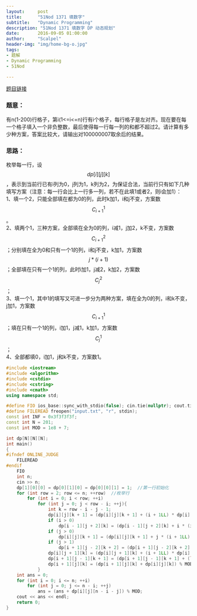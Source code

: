 ```yaml
---
layout:     post
title:      "51Nod 1371 填数字"
subtitle:   "Dynamic Programming"
description: "51Nod 1371 填数字 DP 动态规划"
date:       2016-09-05 01:00:00
author:     "Scalpel"
header-img: "img/home-bg-o.jpg"
tags:
- 题解
- Dynamic Programming
- 51Nod

---
```

[题目链接](https://www.51nod.com/onlineJudge/questionCode.html#!problemId=1371)
### 题意：

有n(1-200)行格子，第i(1<=i<=n)行有i个格子，每行格子是左对齐。现在要在每一个格子填入一个非负整数，最后使得每一行每一列的和都不超过2。请计算有多少种方案，答案比较大，请输出对100000007取余后的结果。  
### 思路：

枚举每一行，设$$dp[i][j][k]$$，表示到当前行已有i列为0，j列为1，k列为2，为保证合法，当前行只有如下几种填写方案（注意：每一行会比上一行多一列，若不在此填1或者2，则i会加1）：  
1、填一个2，只能全部填在都为0的列，此时k加1，i和j不变，方案数
$$C^1_{i+1}$$。  
2、填两个1，三种方案，全部填在全为0的列，i减1，j加2，k不变，方案数$$C^2_{i+1}$$；分别填在全为0和只有一个1的列，i和j不变，k加1，方案数$$j*(i+1)$$；全部填在只有一个1的列，此时i加1，j减2，k加2，方案数$$C^2_j$$；  
3、填一个1，其中1的填写又可进一步分为两种方案，填在全为0的列，i和k不变，j加1，方案数$$C^1_{i+1}$$；填在只有一个1的列，i加1，j减1，k加1，方案数$$C^1_j$$；  
4、全部都填0，i加1，j和k不变，方案数1。  

       
~~~cpp
#include <iostream>
#include <algorithm>
#include <cstdio>
#include <cstring>
#include <cmath>
using namespace std;

#define FIO ios_base::sync_with_stdio(false); cin.tie(nullptr); cout.tie(nullptr);
#define FILEREAD freopen("input.txt", "r", stdin);
const int INF = 0x3f3f3f3f;
const int N = 201;
const int MOD = 1e8 + 7;

int dp[N][N][N];
int main()
{
#ifndef ONLINE_JUDGE
    FILEREAD
#endif
    FIO
    int n;
    cin >> n;
    dp[1][0][0] = dp[0][1][0] = dp[0][0][1] = 1;  //第一行初始化
    for (int row = 2; row <= n; ++row)  //枚举行
        for (int i = 0; i < row; ++i)
            for (int j = 0; j < row - i; ++j){
                int k = row - i - j - 1;
                dp[i][j][k + 1] = (dp[i][j][k + 1] + (i + 1LL) * dp[i][j][k]) % MOD;  //填一个2
                if (i > 0)
                    dp[i - 1][j + 2][k] = (dp[i - 1][j + 2][k] + i * (i + 1LL) / 2 * dp[i][j][k]) % MOD; //填两个1，全部填在为0的列
                if (j > 0)
                    dp[i][j][k + 1] = (dp[i][j][k + 1] + j * (i + 1LL) * dp[i][j][k]) % MOD; //填两个1，分别填在全为0和只有一个1的列
                if (j > 1)
                    dp[i + 1][j - 2][k + 2] = (dp[i + 1][j - 2][k + 2] + j * (j - 1LL) / 2 * dp[i][j][k]) % MOD; // 填两个1，全部填在只有一个1的列
                dp[i][j + 1][k] = (dp[i][j + 1][k] + (i + 1LL) * dp[i][j][k]) % MOD; //填一个1，填在全为0的列
                dp[i + 1][j - 1][k + 1] = (dp[i + 1][j - 1][k + 1] + (long long)j * dp[i][j][k]) % MOD; //填一个1，填在只有一个1的列
                dp[i + 1][j][k] = (dp[i + 1][j][k] + dp[i][j][k]) % MOD; //全部都填0
            }
    int ans = 0;
    for (int i = 0; i <= n; ++i)
        for (int j = 0; j <= n - i; ++j)
            ans = (ans + dp[i][j][n - i - j]) % MOD;
    cout << ans << endl;
    return 0;
}

~~~



